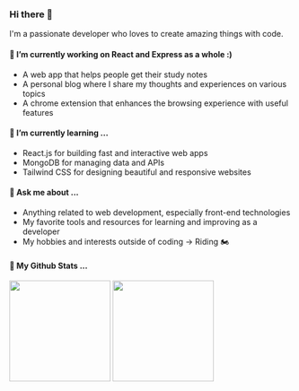 ### Hi there 👋

I'm a passionate developer who loves to create amazing things with code.

#### 🔭 I’m currently working on React and Express as a whole :)

- A web app that helps people get their study notes 
- A personal blog where I share my thoughts and experiences on various topics
- A chrome extension that enhances the browsing experience with useful features

#### 🌱 I’m currently learning ...

- React.js for building fast and interactive web apps
- MongoDB for managing data and APIs
- Tailwind CSS for designing beautiful and responsive websites

#### 💬 Ask me about ...

- Anything related to web development, especially front-end technologies
- My favorite tools and resources for learning and improving as a developer
- My hobbies and interests outside of coding -> Riding 🏍️

#### 🎫 My Github Stats ...

<img height="180em" src="https://github-readme-stats.vercel.app/api?username=RahulRST&show_icons=true&hide_border=true&&count_private=true&include_all_commits=true" />
<img height="180em" src="https://github-readme-stats.vercel.app/api/top-langs/?username=RahulRST&exclude_repo=KNN-Image-Classification&show_icons=true&hide_border=true&layout=compact&langs_count=8"/>

<!--
#### 📫 How to reach me ...

- Email: [your-email@example.com](mailto:your-email@example.com)
- Twitter: [@your-twitter-handle](https://twitter.com/your-twitter-handle)
- LinkedIn: [your-linkedin-profile](https://www.linkedin.com/in/your-linkedin-profile/)

-->
